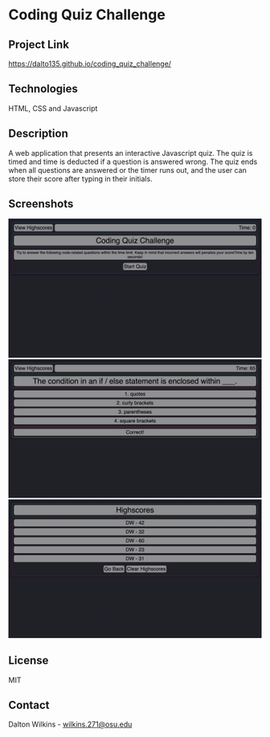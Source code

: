 # Coding Quiz Challenge

## Project Link
https://dalto135.github.io/coding_quiz_challenge/

## Technologies
HTML, CSS and Javascript

## Description
A web application that presents an interactive Javascript quiz. The quiz is timed and time is deducted if a question is answered wrong. The quiz ends when all questions are answered or the timer runs out, and the user can store their score after typing in their initials.

## Screenshots
![Screenshot1](images/screenshot1.png)
![Screenshot2](images/screenshot2.png)
![Screenshot3](images/screenshot3.png)

## License
MIT

## Contact
Dalton Wilkins - wilkins.271@osu.edu
